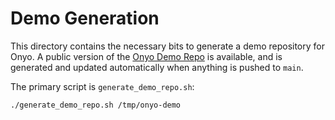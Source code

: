 # Demo Generation

This directory contains the necessary bits to generate a demo repository for
Onyo. A public version of the [Onyo Demo Repo](https://github.com/psyinfra/onyo-demo/)
is available, and is generated and updated automatically when anything is pushed
to `main`.

The primary script is `generate_demo_repo.sh`:

```
./generate_demo_repo.sh /tmp/onyo-demo
```
